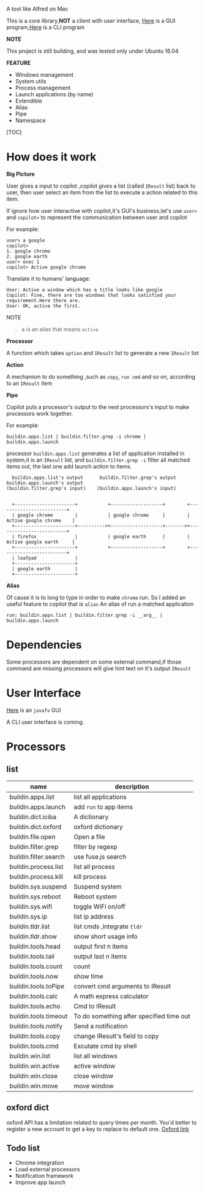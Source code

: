A tool like Alfred on Mac

This is a core library,**NOT** a client with user interface, [Here](https://www.npmjs.com/package/copilot-io) is a GUI program,[Here](https://www.npmjs.com/package/copilot-cli) is a CLI program

**NOTE**

This project is still building, and was tested only under Ubuntu 16.04

**FEATURE**
+ Windows management
+ System utils
+ Process management
+ Launch applications (by name)
+ Extendible 
+ Alias
+ Pipe
+ Namespace

[TOC]

# How does it work

**Big Picture**

User gives a input to copilot ,copilot gives a list (called `IResult` list) back to user, then user select an item from the list to execute a action related to this item.

If ignore how user interactive with copilot,it's GUI's business,let's use `user>`
and `copilot>` to represent the communication between user and copilot 

For example:
```
user> a google
copilot>
1. google chrome
2. google earth
user> exec 1
copilot> Active google chrome
```
Translate it to humans' language:

```
User: Active a window which has a title looks like google
Copilot: Fine, there are too windows that looks satisfied your requirement.Here there are.
User: OK, active the first.
```

NOTE
>a is an alias that means `active`

**Processor**

A function which takes `option` and `IResult` list to generate a new `IResult` list

**Action**

A mechanism to do something ,such as `copy`, `run cmd` and so on, according to an `IResult` item

**Pipe**

Copilot puts a processor's output to the next processors's input to make processors work together.

For example:
```
buildin.apps.list | buildin.filter.grep -i chrome | buildin.apps.launch
```

processor `buildin.apps.list` generates a list of application installed in system,it is an `IResult` list, and `buildin.filter.grep -i` filter all matched items out, the last one add launch action to items.

```
  buildin.apps.list's output      buildin.filter.grep's output   buildin.apps.launch's output
(buildin.filter.grep's input)    (buildin.apps.launch's input)


  +----------------------+           +-------------------+        +-------------------------+
  | google chrome        |           | google chrome     |        | Active google chrome    |
  +----------------------+---------->+-------------------+------->+-------------------------+
  | firefox              |           | google earth      |        | Active google earth     |
  +----------------------+           +-------------------+        +-------------------------+
  | leafpad              |
  +----------------------+
  | google earth         |
  +----------------------+
``` 

**Alias**

Of cause it is to long to type in order to make `chrome` run. So I added an useful feature to copilot that is `alias`
An alias of run a matched application
```
run: buildin.apps.list | buildin.filter.grep -i __arg__ | buildin.apps.launch
```

# Dependencies

Some processors are dependent on some external command,if those command are missing processors will give hint text on it's output `IResult`

# User Interface

[Here](https://www.npmjs.com/package/copilot-io) is an `javafx` GUI

A CLI user interface is coming.

# Processors

## list
|name|description|
|---|---|
|buildin.apps.list | list all applications|
|buildin.apps.launch | add `run` to app items|
|buildin.dict.iciba | A dictionary 
|buildin.dict.oxford | oxford dictionary
|buildin.file.open | Open a file
|buildin.filter.grep | filter by regexp
|buildin.filter.search| use fuse.js search
|buildin.process.list | list all process
|buildin.process.kill | kill process
|buildin.sys.suspend | Suspend system
|buildin.sys.reboot | Reboot system
|buildin.sys.wifi | toggle WiFi on/off
|buildin.sys.ip | list ip address
|buildin.tldr.list | list cmds ,integrate `tldr` 
|buildin.tldr.show | show short usage info
|buildin.tools.head | output first n items
|buildin.tools.tail | output last n items
|buildin.tools.count | count
|buildin.tools.now | show time
|buildin.tools.toPipe | convert cmd arguments to IResult
|buildin.tools.calc| A math express calculator
|buildin.tools.echo | Cmd to IResult
|buildin.tools.timeout | To do something after specified time out
|buildin.tools.notify | Send a notification
|buildin.tools.copy | change IResult's field to copy 
|buildin.tools.cmd | Excutate cmd by shell
|buildin.win.list | list all windows
|buildin.win.active | active window
|buildin.win.close | close window
|buildin.win.move | move window



## oxford dict
oxford API has a limitation related to query times per month. You'd better to register a new account to get a key to replace to default one.
[Oxford link](https://developer.oxforddictionaries.com)

## Todo list

+ Chrome integration
+ Load external processors
+ Notification framework
+ Improve app launch